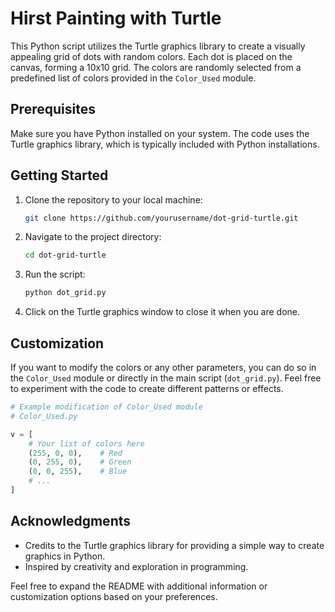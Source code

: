 # Hirst Painting with Turtle

This Python script utilizes the Turtle graphics library to create a visually appealing grid of dots with random colors. Each dot is placed on the canvas, forming a 10x10 grid. The colors are randomly selected from a predefined list of colors provided in the `Color_Used` module.

## Prerequisites

Make sure you have Python installed on your system. The code uses the Turtle graphics library, which is typically included with Python installations.

## Getting Started

1. Clone the repository to your local machine:

    ```bash
    git clone https://github.com/yourusername/dot-grid-turtle.git
    ```

2. Navigate to the project directory:

    ```bash
    cd dot-grid-turtle
    ```

3. Run the script:

    ```bash
    python dot_grid.py
    ```

4. Click on the Turtle graphics window to close it when you are done.

## Customization

If you want to modify the colors or any other parameters, you can do so in the `Color_Used` module or directly in the main script (`dot_grid.py`). Feel free to experiment with the code to create different patterns or effects.

```python
# Example modification of Color_Used module
# Color_Used.py

v = [
    # Your list of colors here
    (255, 0, 0),    # Red
    (0, 255, 0),    # Green
    (0, 0, 255),    # Blue
    # ...
]
```
## Acknowledgments

- Credits to the Turtle graphics library for providing a simple way to create graphics in Python.
- Inspired by creativity and exploration in programming.

Feel free to expand the README with additional information or customization options based on your preferences.